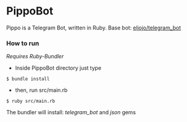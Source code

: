 # PippoBot
Pippo is a Telegram Bot, written in Ruby. Base bot: [eljojo/telegram_bot](https://github.com/eljojo/telegram_bot)

### How to run

 _Requires Ruby-Bundler_

 * Inside PippoBot directory just type
 ~~~
 $ bundle install
 ~~~

 * then, run src/main.rb
 ~~~
 $ ruby src/main.rb
 ~~~

 The bundler will install: *telegram_bot* and *json* gems

